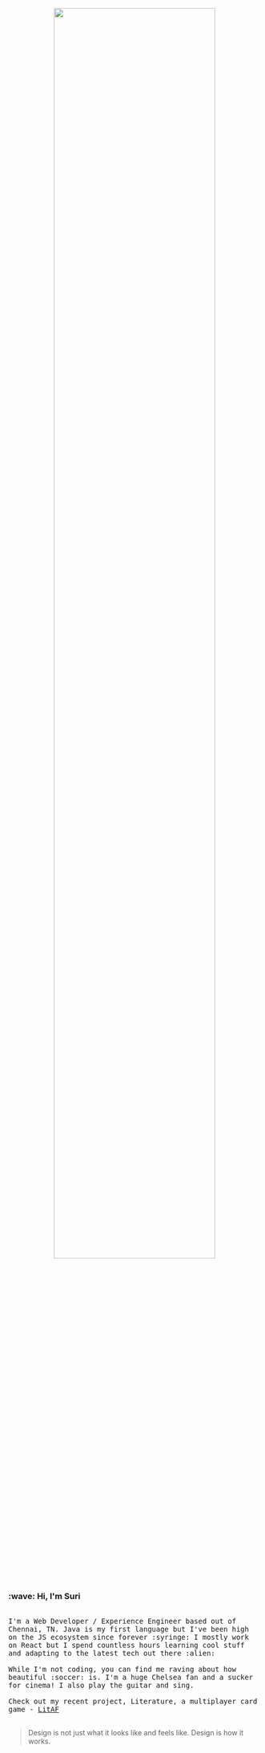 <p align="center">
  <img src="https://coverfiles.alphacoders.com/581/58163.jpg" width="80%">
  <br><br>
</p>

<h3>:wave: Hi, I'm Suri</h3>

<p>
  <samp>
    <br />
    I'm a Web Developer / Experience Engineer based out of Chennai, TN. Java is my first language but I've been high on the JS ecosystem since forever :syringe: I mostly work on React but I spend countless hours learning cool stuff and adapting to the latest tech out there :alien:
    <br />
    <br />
    While I'm not coding, you can find me raving about how beautiful :soccer: is. I'm a huge Chelsea fan and a sucker for cinema! I also play the guitar and sing.
    <br />
    <br />
    Check out my recent project, Literature, a multiplayer card game - <a href="https://play-litaf.herokuapp.com">LitAF</a>
    <br />
    <br />
  </samp>
</p>

> Design is not just what it looks like and feels like. Design is how it works.
